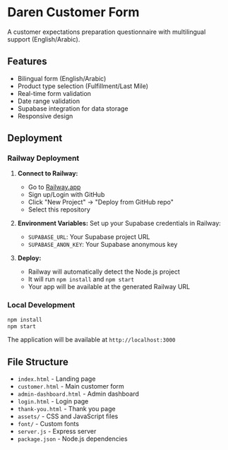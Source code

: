 # Daren Customer Form

A customer expectations preparation questionnaire with multilingual support (English/Arabic).

## Features

- Bilingual form (English/Arabic)
- Product type selection (Fulfillment/Last Mile)
- Real-time form validation
- Date range validation
- Supabase integration for data storage
- Responsive design

## Deployment

### Railway Deployment

1. **Connect to Railway:**
   - Go to [Railway.app](https://railway.app)
   - Sign up/Login with GitHub
   - Click "New Project" → "Deploy from GitHub repo"
   - Select this repository

2. **Environment Variables:**
   Set up your Supabase credentials in Railway:
   - `SUPABASE_URL`: Your Supabase project URL
   - `SUPABASE_ANON_KEY`: Your Supabase anonymous key

3. **Deploy:**
   - Railway will automatically detect the Node.js project
   - It will run `npm install` and `npm start`
   - Your app will be available at the generated Railway URL

### Local Development

```bash
npm install
npm start
```

The application will be available at `http://localhost:3000`

## File Structure

- `index.html` - Landing page
- `customer.html` - Main customer form
- `admin-dashboard.html` - Admin dashboard
- `login.html` - Login page
- `thank-you.html` - Thank you page
- `assets/` - CSS and JavaScript files
- `font/` - Custom fonts
- `server.js` - Express server
- `package.json` - Node.js dependencies
